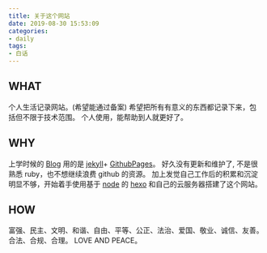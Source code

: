 ```yaml
---
title: 关于这个网站
date: 2019-08-30 15:53:09
categories: 
- daily
tags: 
- 白话
---
```


## WHAT
个人生活记录网站。(希望能通过备案)
希望把所有有意义的东西都记录下来，包括但不限于技术范围。
个人使用，能帮助到人就更好了。


## WHY
上学时候的 [Blog](http://huguobo.github.io) 用的是 [jekyll](https://jekyllrb.com/)+ [GithubPages](https://pages.github.com/)。
好久没有更新和维护了, 不是很熟悉 ruby，也不想继续浪费 github 的资源。
加上发觉自己工作后的积累和沉淀明显不够，开始着手使用基于 [node](https://nodejs.org) 的 [hexo](https://hexo.io/zh-cn/) 和自己的云服务器搭建了这个网站。

## HOW
富强、民主、文明、和谐、自由、平等、公正、法治、爱国、敬业、诚信、友善。
合法、合规、合理。
LOVE AND PEACE。